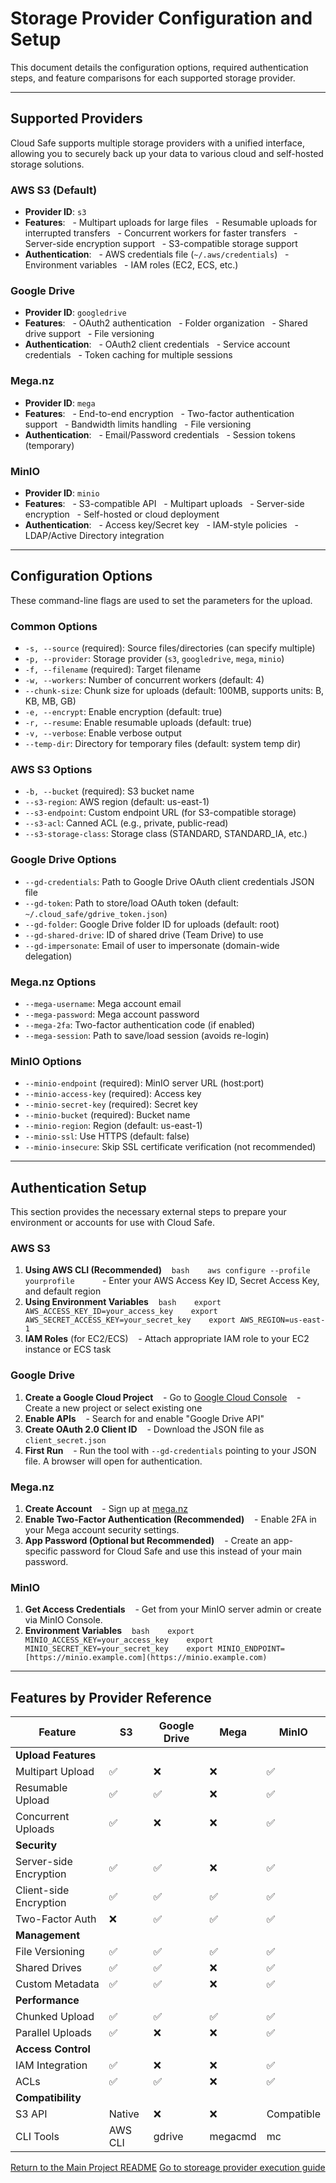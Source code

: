 # Storage Provider Configuration and Setup

This document details the configuration options, required authentication steps, and feature comparisons for each supported storage provider.

---

## Supported Providers

Cloud Safe supports multiple storage providers with a unified interface, allowing you to securely back up your data to various cloud and self-hosted storage solutions.

### AWS S3 (Default)
- **Provider ID**: `s3`
- **Features**: 
  - Multipart uploads for large files
  - Resumable uploads for interrupted transfers
  - Concurrent workers for faster transfers
  - Server-side encryption support
  - S3-compatible storage support
- **Authentication**: 
  - AWS credentials file (`~/.aws/credentials`)
  - Environment variables
  - IAM roles (EC2, ECS, etc.)

### Google Drive
- **Provider ID**: `googledrive`
- **Features**:
  - OAuth2 authentication
  - Folder organization
  - Shared drive support
  - File versioning
- **Authentication**:
  - OAuth2 client credentials
  - Service account credentials
  - Token caching for multiple sessions

### Mega.nz
- **Provider ID**: `mega`
- **Features**:
  - End-to-end encryption
  - Two-factor authentication support
  - Bandwidth limits handling
  - File versioning
- **Authentication**:
  - Email/Password credentials
  - Session tokens (temporary)

### MinIO
- **Provider ID**: `minio`
- **Features**:
  - S3-compatible API
  - Multipart uploads
  - Server-side encryption
  - Self-hosted or cloud deployment
- **Authentication**:
  - Access key/Secret key
  - IAM-style policies
  - LDAP/Active Directory integration

---

## Configuration Options

These command-line flags are used to set the parameters for the upload.

### Common Options
- `-s, --source` (required): Source files/directories (can specify multiple)
- `-p, --provider`: Storage provider (`s3`, `googledrive`, `mega`, `minio`)
- `-f, --filename` (required): Target filename
- `-w, --workers`: Number of concurrent workers (default: 4)
- `--chunk-size`: Chunk size for uploads (default: 100MB, supports units: B, KB, MB, GB)
- `-e, --encrypt`: Enable encryption (default: true)
- `-r, --resume`: Enable resumable uploads (default: true)
- `-v, --verbose`: Enable verbose output
- `--temp-dir`: Directory for temporary files (default: system temp dir)

### AWS S3 Options
- `-b, --bucket` (required): S3 bucket name
- `--s3-region`: AWS region (default: us-east-1)
- `--s3-endpoint`: Custom endpoint URL (for S3-compatible storage)
- `--s3-acl`: Canned ACL (e.g., private, public-read)
- `--s3-storage-class`: Storage class (STANDARD, STANDARD_IA, etc.)

### Google Drive Options
- `--gd-credentials`: Path to Google Drive OAuth client credentials JSON file
- `--gd-token`: Path to store/load OAuth token (default: `~/.cloud_safe/gdrive_token.json`)
- `--gd-folder`: Google Drive folder ID for uploads (default: root)
- `--gd-shared-drive`: ID of shared drive (Team Drive) to use
- `--gd-impersonate`: Email of user to impersonate (domain-wide delegation)

### Mega.nz Options
- `--mega-username`: Mega account email
- `--mega-password`: Mega account password
- `--mega-2fa`: Two-factor authentication code (if enabled)
- `--mega-session`: Path to save/load session (avoids re-login)

### MinIO Options
- `--minio-endpoint` (required): MinIO server URL (host:port)
- `--minio-access-key` (required): Access key
- `--minio-secret-key` (required): Secret key
- `--minio-bucket` (required): Bucket name
- `--minio-region`: Region (default: us-east-1)
- `--minio-ssl`: Use HTTPS (default: false)
- `--minio-insecure`: Skip SSL certificate verification (not recommended)

---

## Authentication Setup

This section provides the necessary external steps to prepare your environment or accounts for use with Cloud Safe.

### AWS S3
1. **Using AWS CLI (Recommended)**
   ```bash
   aws configure --profile yourprofile
   ```
   - Enter your AWS Access Key ID, Secret Access Key, and default region
2. **Using Environment Variables**
   ```bash
   export AWS_ACCESS_KEY_ID=your_access_key
   export AWS_SECRET_ACCESS_KEY=your_secret_key
   export AWS_REGION=us-east-1
   ```
3. **IAM Roles** (for EC2/ECS)
   - Attach appropriate IAM role to your EC2 instance or ECS task

### Google Drive
1. **Create a Google Cloud Project**
   - Go to [Google Cloud Console](https://console.cloud.google.com/)
   - Create a new project or select existing one
2. **Enable APIs**
   - Search for and enable "Google Drive API"
3. **Create OAuth 2.0 Client ID**
   - Download the JSON file as `client_secret.json`
4. **First Run**
   - Run the tool with `--gd-credentials` pointing to your JSON file. A browser will open for authentication.

### Mega.nz
1. **Create Account**
   - Sign up at [mega.nz](https://mega.nz/register)
2. **Enable Two-Factor Authentication (Recommended)**
   - Enable 2FA in your Mega account security settings.
3. **App Password (Optional but Recommended)**
   - Create an app-specific password for Cloud Safe and use this instead of your main password.

### MinIO
1. **Get Access Credentials**
   - Get from your MinIO server admin or create via MinIO Console.
2. **Environment Variables**
   ```bash
   export MINIO_ACCESS_KEY=your_access_key
   export MINIO_SECRET_KEY=your_secret_key
   export MINIO_ENDPOINT=[https://minio.example.com](https://minio.example.com)
   ```

---

## Features by Provider Reference

| Feature | S3 | Google Drive | Mega | MinIO |
|---------|----|--------------|------|-------|
| **Upload Features** | | | | |
| Multipart Upload | ✅ | ❌ | ❌ | ✅ |
| Resumable Upload | ✅ | ✅ | ❌ | ✅ |
| Concurrent Uploads | ✅ | ❌ | ❌ | ✅ |
| **Security** | | | | |
| Server-side Encryption | ✅ | ✅ | ❌ | ✅ |
| Client-side Encryption | ✅ | ✅ | ✅ | ✅ |
| Two-Factor Auth | ❌ | ✅ | ✅ | ✅ |
| **Management** | | | | |
| File Versioning | ✅ | ✅ | ✅ | ✅ |
| Shared Drives | ✅ | ✅ | ❌ | ✅ |
| Custom Metadata | ✅ | ✅ | ❌ | ✅ |
| **Performance** | | | | |
| Chunked Upload | ✅ | ✅ | ✅ | ✅ |
| Parallel Uploads | ✅ | ❌ | ❌ | ✅ |
| **Access Control** | | | | |
| IAM Integration | ✅ | ❌ | ❌ | ✅ |
| ACLs | ✅ | ✅ | ❌ | ✅ |
| **Compatibility** | | | | |
| S3 API | Native | ❌ | ❌ | Compatible |
| CLI Tools | AWS CLI | gdrive | megacmd | mc |

[Return to the Main Project README](../README.md)
[Go to storeage provider execution guide](STORAGE_PROVIDER_EXECUTION.md)